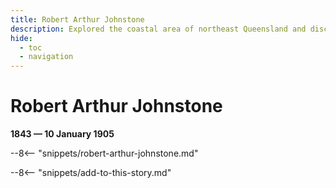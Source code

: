 ```yaml
---
title: Robert Arthur Johnstone
description: Explored the coastal area of northeast Queensland and discovered the Johnstone River which was later named after him
hide:
  - toc
  - navigation 
---
```


# Robert Arthur Johnstone

**1843 — 10 January 1905**

--8<-- "snippets/robert-arthur-johnstone.md"

--8<-- "snippets/add-to-this-story.md"